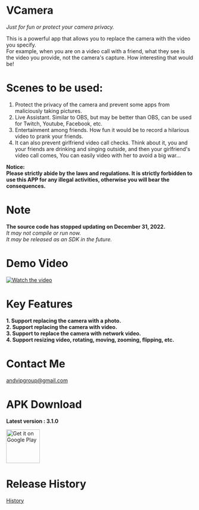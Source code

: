 # VCamera
*Just for fun or protect your camera privacy.*  

This is a powerful app that allows you to replace the camera with the video you specify.  </b>  
For example, when you are on a video call with a friend, what they see is the video you provide, not the camera's capture. How interesting that would be!  </b>    

# Scenes to be used:
1. Protect the privacy of the camera and prevent some apps from maliciously taking pictures.  
2. Live Assistant. Similar to OBS, but may be better than OBS, can be used for Twitch, Youtube, Facebook, etc.  
3. Entertainment among friends. How fun it would be to record a hilarious video to prank your friends. 
4. It can also prevent girlfriend video call checks. Think about it, you and your friends are drinking and singing outside, and then your girlfriend's video call comes, You can easily video with her to avoid a big war...   

**Notice:**  
**Please strictly abide by the laws and regulations. It is strictly forbidden to use this APP for any illegal activities, otherwise you will bear the consequences.**  


# Note
**The source code has stopped updating on December 31, 2022.**  
*It may not compile or run now.*  
*It may be released as an SDK in the future.*


# Demo Video
[![Watch the video](https://img.youtube.com/vi/lT-MP9c7SbY/maxresdefault.jpg)](https://www.youtube.com/embed/lT-MP9c7SbY)


# Key Features
**1. Support replacing the camera with a photo.**  
**2. Support replacing the camera with video.**  
**3. Support to replace the camera with network video.**  
**4. Support resizing video, rotating, moving, zooming, flipping, etc.**  



# Contact Me
andvipgroup@gmail.com

# APK Download
**Latest version : 3.1.0**  
<p align="left">
  <a href='https://play.google.com/store/apps/details?id=virtual.camera.app'>
    <img alt='Get it on Google Play' height='90' src='https://github.com/andvipgroup/VCamera/blob/main/gp.png'/>
  </a>
</p>

# Release History
[History](https://github.com/andvipgroup/VCamera/releases)
